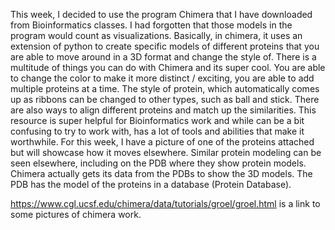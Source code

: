 This week, I decided to use the program Chimera that I have downloaded from Bioinformatics classes. I had forgotten that those models in the program would count as visualizations. Basically, in chimera, it uses an extension of python to create specific models of different proteins that you are able to move around in a 3D format and change the style of. There is a multitude of things you can do with Chimera and its super cool. You are able to change the color to make it more distinct / exciting, you are able to add multiple proteins at a time. The style of protein, which automatically comes up as ribbons can be changed to other types, such as ball and stick. There are also ways to align different proteins and match up the similarities. This resource is super helpful for Bioinformatics work and while can be a bit confusing to try to work with, has a lot of tools and abilities that make it worthwhile. For this week, I have a picture of one of the proteins attached but will showcase how it moves elsewhere. Similar protein modeling can be seen elsewhere, including on the PDB where they show protein models. Chimera actually gets its data from the PDBs to show the 3D models. The PDB has the model of the proteins in a database (Protein Database). 

https://www.cgl.ucsf.edu/chimera/data/tutorials/groel/groel.html is a link to some pictures of chimera work. 
